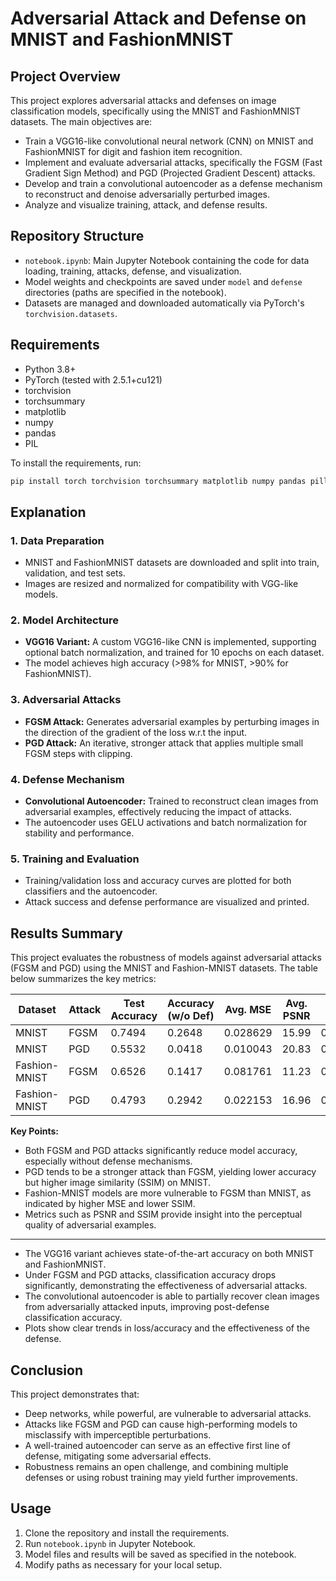 
# Adversarial Attack and Defense on MNIST and FashionMNIST

## Project Overview

This project explores adversarial attacks and defenses on image classification models, specifically using the MNIST and FashionMNIST datasets. The main objectives are:
- Train a VGG16-like convolutional neural network (CNN) on MNIST and FashionMNIST for digit and fashion item recognition.
- Implement and evaluate adversarial attacks, specifically the FGSM (Fast Gradient Sign Method) and PGD (Projected Gradient Descent) attacks.
- Develop and train a convolutional autoencoder as a defense mechanism to reconstruct and denoise adversarially perturbed images.
- Analyze and visualize training, attack, and defense results.

## Repository Structure

- `notebook.ipynb`: Main Jupyter Notebook containing the code for data loading, training, attacks, defense, and visualization.
- Model weights and checkpoints are saved under `model` and `defense` directories (paths are specified in the notebook).
- Datasets are managed and downloaded automatically via PyTorch's `torchvision.datasets`.

## Requirements

- Python 3.8+
- PyTorch (tested with 2.5.1+cu121)
- torchvision
- torchsummary
- matplotlib
- numpy
- pandas
- PIL

To install the requirements, run:

```bash
pip install torch torchvision torchsummary matplotlib numpy pandas pillow
```

## Explanation

### 1. Data Preparation
- MNIST and FashionMNIST datasets are downloaded and split into train, validation, and test sets.
- Images are resized and normalized for compatibility with VGG-like models.

### 2. Model Architecture
- **VGG16 Variant:** A custom VGG16-like CNN is implemented, supporting optional batch normalization, and trained for 10 epochs on each dataset.
- The model achieves high accuracy (>98% for MNIST, >90% for FashionMNIST).

### 3. Adversarial Attacks
- **FGSM Attack:** Generates adversarial examples by perturbing images in the direction of the gradient of the loss w.r.t the input.
- **PGD Attack:** An iterative, stronger attack that applies multiple small FGSM steps with clipping.

### 4. Defense Mechanism
- **Convolutional Autoencoder:** Trained to reconstruct clean images from adversarial examples, effectively reducing the impact of attacks.
- The autoencoder uses GELU activations and batch normalization for stability and performance.

### 5. Training and Evaluation
- Training/validation loss and accuracy curves are plotted for both classifiers and the autoencoder.
- Attack success and defense performance are visualized and printed.

## Results Summary

This project evaluates the robustness of models against adversarial attacks (FGSM and PGD) using the MNIST and Fashion-MNIST datasets. The table below summarizes the key metrics:

| Dataset         | Attack | Test Accuracy | Accuracy (w/o Def) | Avg. MSE   | Avg. PSNR | Avg. SSIM |
|-----------------|--------|--------------|--------------------|------------|-----------|-----------|
| MNIST           | FGSM   | 0.7494       | 0.2648             | 0.028629   | 15.99     | 0.6106    |
| MNIST           | PGD    | 0.5532       | 0.0418             | 0.010043   | 20.83     | 0.8238    |
| Fashion-MNIST   | FGSM   | 0.6526       | 0.1417             | 0.081761   | 11.23     | 0.2401    |
| Fashion-MNIST   | PGD    | 0.4793       | 0.2942             | 0.022153   | 16.96     | 0.6392    |

**Key Points:**
- Both FGSM and PGD attacks significantly reduce model accuracy, especially without defense mechanisms.
- PGD tends to be a stronger attack than FGSM, yielding lower accuracy but higher image similarity (SSIM) on MNIST.
- Fashion-MNIST models are more vulnerable to FGSM than MNIST, as indicated by higher MSE and lower SSIM.
- Metrics such as PSNR and SSIM provide insight into the perceptual quality of adversarial examples.

---

- The VGG16 variant achieves state-of-the-art accuracy on both MNIST and FashionMNIST.
- Under FGSM and PGD attacks, classification accuracy drops significantly, demonstrating the effectiveness of adversarial attacks.
- The convolutional autoencoder is able to partially recover clean images from adversarially attacked inputs, improving post-defense classification accuracy.
- Plots show clear trends in loss/accuracy and the effectiveness of the defense.

## Conclusion

This project demonstrates that:
- Deep networks, while powerful, are vulnerable to adversarial attacks.
- Attacks like FGSM and PGD can cause high-performing models to misclassify with imperceptible perturbations.
- A well-trained autoencoder can serve as an effective first line of defense, mitigating some adversarial effects.
- Robustness remains an open challenge, and combining multiple defenses or using robust training may yield further improvements.

## Usage

1. Clone the repository and install the requirements.
2. Run `notebook.ipynb` in Jupyter Notebook.
3. Model files and results will be saved as specified in the notebook.
4. Modify paths as necessary for your local setup.
